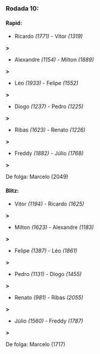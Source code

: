 ### Rodada 10:

#### Rapid:

* Ricardo *(1771)*     -     Vitor *(1319)*

 **>** 
* Alexandre *(1154)*     -     Milton *(1889)*

 **>** 
* Léo *(1933)*     -     Felipe *(1552)*

 **>** 
* Diogo *(1237)*     -     Pedro *(1225)*

 **>** 
* Ribas *(1623)*     -     Renato *(1226)*

 **>** 
* Freddy *(1882)*     -     Júlio *(1768)*

 **>** 

De folga: Marcelo (2049)

#### Blitz:

* Vitor *(1194)*     -     Ricardo *(1625)*

 **>** 
* Milton *(1623)*     -     Alexandre *(1183)*

 **>** 
* Felipe *(1387)*     -     Léo *(1861)*

 **>** 
* Pedro *(1131)*     -     Diogo *(1455)*

 **>** 
* Renato *(981)*     -     Ribas *(2055)*

 **>** 
* Júlio *(1560)*     -     Freddy *(1787)*

 **>** 

De folga: Marcelo (1717)


